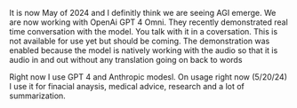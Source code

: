 It is now May of 2024 and I definitly think we are seeing AGI emerge. We are now working with OpenAi GPT 4 Omni.
They recently demonstrated real time conversation with the model. You talk with it in a coversation. This is not available for use yet but should be coming. The demonstration was enabled because the model is natively working with the audio so that it is audio in and out without any translation going on back to words

Right now I use GPT 4 and Anthropic modesl. On usage right now (5/20/24) I use it for finacial anaysis, medical advice, research and a lot of summarization.


